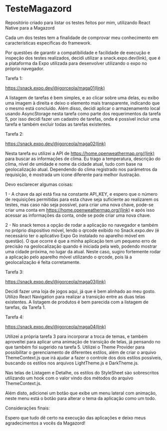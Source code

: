 # TesteMagazord
Repositório criado para listar os testes feitos por mim, utilizando React Native para a Magazord

Cada um dos testes tem a finalidade de comprovar meu conhecimento em características específicas do framework.

Por questões de garantir a compatibilidade e facilidade de execução e inspeção dos testes realizados, decidi utilizar a snack.expo.dev(link), que é a plataforma da Expo utilizada para desenvolver utilizando o expo no próprio navegador. 

Tarefa 1:

https://snack.expo.dev/@igorceola/maga01(link)

A listagem de tarefas é bem simples, e ao clicar sobre uma delas, eu exibo uma imagem à direita e deixo o elemento mais transparente, indicando que o mesmo está concluído. Além disso, decidi aplicar o armazenamento local usando AsyncStorage nesta tarefa como parte dos requerimentos da tarefa 5, por isso decidi fazer um cadastro de tarefas, onde é possível incluir uma tarefa e também excluir todas as tarefas existentes.

Tarefa 2:

https://snack.expo.dev/@igorceola/maga02(link)

Nesta tarefa eu utilizei a API de https://home.openweathermap.org/(link) para buscar as informações de clima. Eu trago a temperatura, descrição do clima, nível de umidade e nome da cidade atual, tudo com base na geolocalização atual. Dependendo do clima registrado nos parâmetros da requisição, é mostrada um ícone diferente para melhor ilustração.  

Devo esclarecer algumas coisas:

1 - A chave da api está fixa na constante API_KEY, e espero que o número de requisições permitidas para esta chave seja suficiente ao realizarem os testes, mas caso não seja possível, para criar uma nova chave, pode-se criar uma conta em https://home.openweathermap.org/(link) e após isso acessar as informações da conta, onde se pode criar uma nova chave.

2 - No snack temos a opção de rodar a aplicação no navegador e também no próprio dispositivo móvel, lendo o qrcode exibido no Snack.expo.dev (é necessário ter o aplicativo Expo Go instalado no aparelho móvel em questão). O que ocorre é que a minha aplicação tem um pequeno erro de precisão na geolocalização quando é iniciada pela web, podendo mostrar uma cidade próxima, no lugar da atual. Neste caso, sugiro fortemente rodar a aplicação pelo aparelho móvel utilizando o qrcode, pois lá a geolocalização é feita corretamente.

Tarefa 3: 

https://snack.expo.dev/@igorceola/maga03(link)

Decidi fazer uma loja de jogos aqui, já que é bem alinhado ao meu gosto. Utilizo React Navigation para realizar a transição entre as duas telas existentes. A listagem de produtos é bem parecida com a listagem de tarefas, da Tarefa 1. 

Tarefa 4: 

https://snack.expo.dev/@igorceola/maga04(link)

Utilizei a própria tarefa 3 para incorporar a troca de temas, e também aproveitei para aplicar uma animação de transição de telas, já pensando no que também foi sugerido na tarefa 5. Utilizei o Theme Provider para possibilitar o gerenciamento de diferentes estilos, além de criar o arquivo ThemeContext.js que irá ajudar a fazer o controle dos dois estilos possíveis, buscando os estilos nos arquivos LightTheme.js e DarkTheme.js.

Nas telas de Listagem e Detalhe, os estilos do StyleSheet sào sobrescritos utilizando um hook com o valor vindo dos métodos do arquivo ThemeContext.js.

Além disto, adicionei um botão que exibe um menu lateral com animação, neste menu está o botão para alterar o tema da aplicação como um todo.

Considerações finais:

Espero que tudo dê certo na execução das aplicações e deixo meus agradecimentos a vocês da Magazord!
